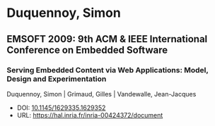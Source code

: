 # Duquennoy, Simon

## EMSOFT 2009: 9th ACM & IEEE International Conference on Embedded Software

### Serving Embedded Content via Web Applications: Model, Design and Experimentation
Duquennoy, Simon | Grimaud, Gilles | Vandewalle, Jean-Jacques
* DOI: [10.1145/1629335.1629352](https://doi.org/10.1145/1629335.1629352)
* URL: <https://hal.inria.fr/inria-00424372/document>

